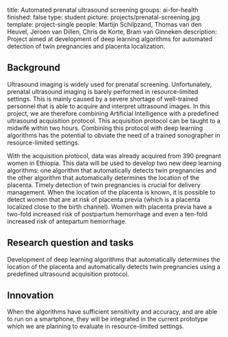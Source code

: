 title: Automated prenatal ultrasound screening
groups: ai-for-health 
finished: false
type: student
picture: projects/prenatal-screening.jpg
template: project-single
people: Martijn Schilpzand, Thomas van den Heuvel, Jeroen van Dillen, Chris de Korte, Bram van Ginneken
description: Project aimed at development of deep learning algorithms for automated detection of twin pregnancies and placenta localization.

## Background
Ultrasound imaging is widely used for prenatal screening. Unfortunately, prenatal ultrasound imaging is barely performed in resource-limited settings. This is mainly caused by a severe shortage of well-trained personnel that is able to acquire and interpret ultrasound images. In this project, we are therefore combining Artificial Intelligence with a predefined ultrasound acquisition protocol. This acquisition protocol can be taught to a midwife within two hours. Combining this protocol with deep learning algorithms has the potential to obviate the need of a trained sonographer in resource-limited settings. 

With the acquisition protocol, data was already acquired from 390 pregnant women in Ethiopia. This data will be used to develop two new deep learning algorithms: one algorithm that automatically detects twin pregnancies and the other algorithm that automatically determines the location of the placenta. Timely detection of twin pregnancies is crucial for delivery management. When the location of the placenta is known, it is possible to detect women that are at risk of placenta previa (which is a placenta localized close to the birth channel). Women with placenta previa have a two-fold increased risk of postpartum hemorrhage and even a ten-fold increased risk of antepartum hemorrhage.

## Research question and tasks
Development of deep learning algorithms that automatically determines the location of the placenta and automatically detects twin pregnancies using a predefined ultrasound acquisition protocol.

## Innovation
When the algorithms have sufficient sensitivity and accuracy, and are able to run on a smartphone, they will be integrated in the current prototype which we are planning to evaluate in resource-limited settings.
